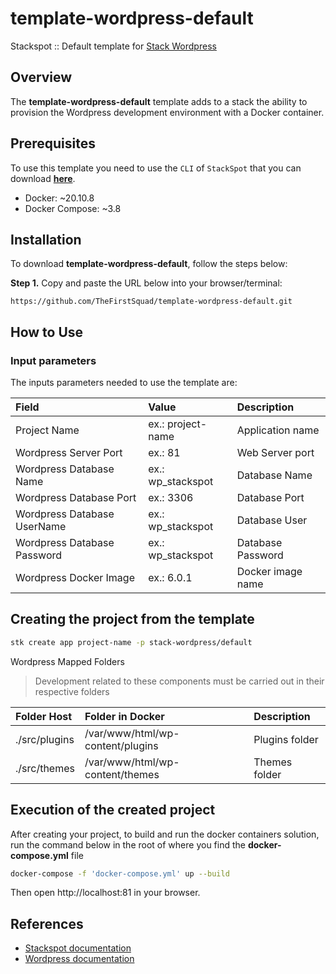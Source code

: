 # template-wordpress-default
Stackspot :: Default template for [Stack Wordpress](https://github.com/TheFirstSquad/stack-wordpress)

## Overview
The **template-wordpress-default** template adds to a stack the ability to provision the Wordpress development environment with a Docker container.

## Prerequisites
To use this template you need to use the `CLI` of `StackSpot` that you can download [**here**](https://stackspot.com/).

- Docker: ~20.10.8
- Docker Compose: ~3.8

## **Installation**
To download **template-wordpress-default**, follow the steps below:

**Step 1.** Copy and paste the URL below into your browser/terminal:
```
https://github.com/TheFirstSquad/template-wordpress-default.git
```

## **How to Use**
### Input parameters
The inputs parameters needed to use the template are: 

| **Field**                     | **Value**         | **Description**   |
| :---                          | :---              | :---              |
| Project Name                  | ex.: project-name | Application name  |
| Wordpress Server Port         | ex.: 81           | Web Server port   |
| Wordpress Database Name       | ex.: wp_stackspot | Database Name     |
| Wordpress Database Port       | ex.: 3306         | Database Port     |
| Wordpress Database UserName   | ex.: wp_stackspot | Database User     |
| Wordpress Database Password   | ex.: wp_stackspot | Database Password |
| Wordpress Docker Image        | ex.: 6.0.1        | Docker image name |

 ## Creating the project from the template

 ```bash
stk create app project-name -p stack-wordpress/default
 ```

Wordpress Mapped Folders
>Development related to these components must be carried out in their respective folders

| **Folder Host**   | **Folder in Docker**              | **Description**   |
| :---              | :---                              | :---              |
| ./src/plugins     | /var/www/html/wp-content/plugins  | Plugins folder    |
| ./src/themes     | /var/www/html/wp-content/themes    | Themes folder     |



## Execution of the created project

After creating your project, to build and run the docker containers solution, run the command below in the root of where you find the **docker-compose.yml** file

```bash
docker-compose -f 'docker-compose.yml' up --build
```

Then open http://localhost:81 in your browser.

## References
- [Stackspot documentation](https://docs.stackspot.com/v4.0.0/docs/)
- [Wordpress documentation](https://developer.wordpress.org/)